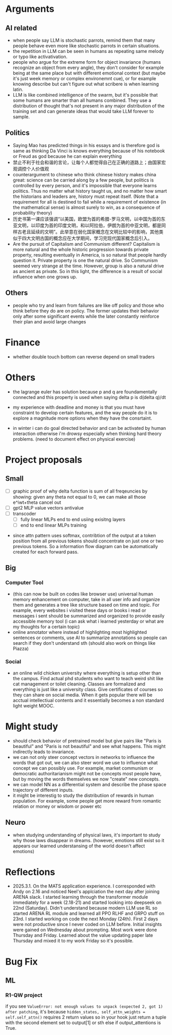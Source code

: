 # Arguments
## AI related
- when people say LLM is stochastic parrots, remind them that many people behave even more like stochastic parrots in certain situations.
- the repetition in LLM can be seen in humans as repeating same melody or typo like activativation. 
- people who argue for the extreme form for object invariance (humans recognize an object from every angle), they don't consider for example being at the same place but with different emotional context (but maybe it's just week memory or complex environemnt cue), or for example knowing describe but can't figure out what scribere is when learning latin.
- LLM is like combined intelligence of the swarm, but it's possible that some humans are smarter than all humans combined. They use a distribution of thought that's not present in any major distribution of the training set and can generate ideas that would take LLM forever to sample. 

## Politics
- Saying Mao has predicted things in his essays and is therefore god is same as thinking Da Vinci is knows everything because of his notebook or Freud as god because he can explain everything
- 禁止不利于社会和谐的言论，让每个人都觉得自己在正确的道路上；由国家宏观调控个人价值观
- counterargument to chinese who think chinese history makes china great: science can be carried along by a few people, but politics is controlled by every person, and it's impossible that everyone learns politics. Thus no matter what history taught us, and no matter how smart the historians and leaders are, history must repeat itself. (Note that a requirement for all is destined to fail while a requirement of existence (in the mathematical sense) is almost surely to win, as a consequence of probability theory)
- 历史书第一课应该强调“以美国，欧盟为首的希腊-罗马文明，以中国为首的东亚文明，以印度为首的印度文明，和以阿拉伯，伊朗为首的中亚文明，都是同样古老且延续的文明”。此举意在弱化国家概念在文明比较中的影响，其他类似于四大文明古国的概念应在大学期间，学习完现代国家概念后引入。
- Are the pursuit of Capitalism and Communism different? Capitalism is more natural and the whole historic progression towards private property, resulting eventually in America, is so natural that people hardly question it. Private property is one the natural drive. So  Communism seemed very strange at the time. However, group is also a natural drive as ancient as private. So in this light, the difference is a result of social influence when one grows up. 

## Others
- people who try and learn from failures are like off policy and those who think before they do are on policy. The former updates their behavior only after some significant events while the later constantly reinforce their plan and avoid large changes

# Finance
- whether double touch bottom can reverse depend on small traders


# Others
- the lagrange euler has solution because p  and q are foundamentally connected and this property is used when saying delta p is d(delta q)/dt
- my experience with deadline and money is that you must have constraint to develop certain features, and the way people do it is to explore a magnitude more options when they have the consrtaint.


- in winter i can do goal directed behavior and can be activated by human interaction otherwise i'm drowsy especially when thinking hard theory problems. (need to document effect on physical exercise)


# Project proposals
## Small
- [ ] graphic proof of why delta function is sum of all freqeuncies by showing: given any theta not equal to 0, we can make all those e^iwt+theta cancel out
- [ ] gpt2 MLP value vectors antivalue
- [ ] transcoder
    - [ ] fully linear MLPs end to end usiing exisitng layers
    - [ ] end to end linear MLPs training
- since attn pattern uses softmax, contribtion of the output at a token position from all previous tokens should concentrate on just one or two previous tokens. So a information flow diagram can be automatically created for each forward pass. 

## Big
### Computer Tool
- (this can now be built on codes like browser use) universal human memory enhancement on computer, take in all user info and organize them and generates a tree like structure based on time and topic. For example, every websites i visited these days or books i read or messages i sent should be summarized and organized to provide easily accessible memory tool (i can ask what i learned yesterday or what are my thoughts for a certain topic)
- online annotator where instead of highlighting most highlighted sentences or comments, use AI to summarize annotations so people can search if they don't understand sth (should also work on things like Piazza)

### Social
- an online wild chicken university where everything is setup other than the campus. Find actual phd students who want to teach weird shit like cat management or toilet cleaning. Classes are formalized and everything is just like a university class. Give certificates of courses so they can share on social media. When it gets popular there will be acctual intellectiual contents and it essentially becomes a non standard light weight MOOC. 

# Might study
- should check behavior of pretrained model but give pairs like "Paris is beautiful" and "Paris is not beautiful" and see what happens. This might indirectly leads to invariance.
- we can not only steer concept vectors in networks to influence the words that got out, we can also steer word we use to influence what concept we can possibly use. For example, market communism or democratic authoritarianism might not be concepts most people have, but by moving the words themselves we now "create" new concepts.
- we can model NN as a differential system and describe the phase space trajectory of different inputs.
- it might be interestig to study the distributiion of rewards in human population. For example, some people get more reward from romantic relation or money or wisdom  or power etc

## Neuro
- when studying understanding of physical laws, it's important to study why those laws disappear in dreams. (however, emotions still exist so it appears our learned understansing of the world doesn't affect emotions)


# Reflections
- 2025.3.1. On the MATS application experience. I corresponded with Andy on 2.16 and noticed Neel's applciation the next day after joining ARENA slack. I started learning through the transformer module immediately for a week (2.18-21) and started looking into deepseek on 22nd (Saturday). Didn't understand because modern LLM use RL so started ARENA RL module and learned all PPO RLHF and GRPO stuff on 23rd. I started working on code the next Monday (24th). First 2 days were not productive since I never coded on LLM before. Initial insights were gained on Wednesday about prompting. Most work were done Thursday and Friday. Learned about the value updating paper late Thursday and mixed it to my work Friday so it's possible. 

# Bug Fix
## ML
### R1-QW project
if you see `ValueError: not enough values to unpack (expected 2, got 1) after patching`, it's because `hidden_states, self_attn_weights = self.self_attn()` requires 2 return values so in your hook just return a tuple with the second element set to output[1] or sth else if output_attentions is True. 